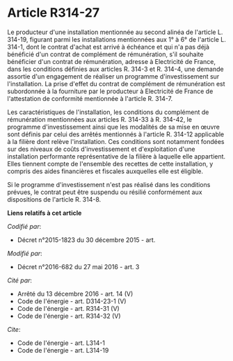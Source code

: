 # Article R314-27

Le producteur d'une installation mentionnée au second alinéa de l'article L. 314-19, figurant parmi les installations
mentionnées aux 1° à 6° de l'article L. 314-1, dont le contrat d'achat est arrivé à échéance et qui n'a pas déjà bénéficié
d'un contrat de complément de rémunération, s'il souhaite bénéficier d'un contrat de rémunération, adresse à Electricité de
France, dans les conditions définies aux articles R. 314-3 et R. 314-4, une demande assortie d'un engagement de réaliser un
programme d'investissement sur l'installation. La prise d'effet du contrat de complément de rémunération est subordonnée à la
fourniture par le producteur à Electricité de France de l'attestation de conformité mentionnée à l'article R. 314-7. 

Les caractéristiques de l'installation, les conditions du complément de rémunération mentionnées aux articles R. 314-33 à R.
314-42, le programme d'investissement ainsi que les modalités de sa mise en œuvre sont définis par celui des arrêtés
mentionnés à l'article R. 314-12 applicable à la filière dont relève l'installation. Ces conditions sont notamment fondées
sur des niveaux de coûts d'investissement et d'exploitation d'une installation performante représentative de la filière à
laquelle elle appartient. Elles tiennent compte de l'ensemble des recettes de cette installation, y compris des aides
financières et fiscales auxquelles elle est éligible. 

Si le programme d'investissement n'est pas réalisé dans les conditions prévues, le contrat peut être suspendu ou résilié
conformément aux dispositions de l'article R. 314-8.

**Liens relatifs à cet article**

_Codifié par_:

  - Décret n°2015-1823 du 30 décembre 2015 - art.

_Modifié par_:

  - Décret n°2016-682 du 27 mai 2016 - art. 3

_Cité par_:

  - Arrêté du 13 décembre 2016 - art. 14 (V)
  - Code de l'énergie - art. D314-23-1 (V)
  - Code de l'énergie - art. R314-31 (V)
  - Code de l'énergie - art. R314-32 (V)

_Cite_:

  - Code de l'énergie - art. L314-1
  - Code de l'énergie - art. L314-19
